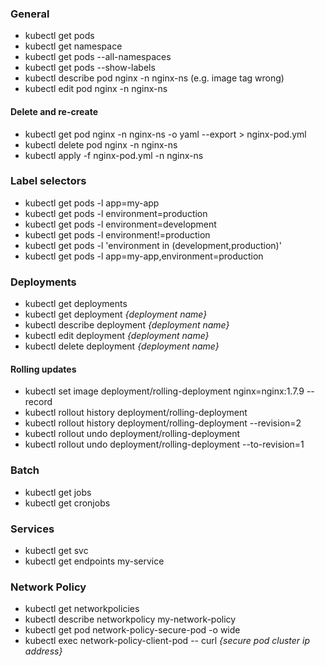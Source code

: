 ### General

* kubectl get pods
* kubectl get namespace
* kubectl get pods --all-namespaces
* kubectl get pods --show-labels
* kubectl describe pod nginx -n nginx-ns
(e.g. image tag wrong)
* kubectl edit pod nginx -n nginx-ns

#### Delete and re-create

* kubectl get pod nginx -n nginx-ns -o yaml --export > nginx-pod.yml
* kubectl delete pod nginx -n nginx-ns
* kubectl apply -f nginx-pod.yml -n nginx-ns

### Label selectors
* kubectl get pods -l app=my-app
* kubectl get pods -l environment=production
* kubectl get pods -l environment=development
* kubectl get pods -l environment!=production
* kubectl get pods -l 'environment in (development,production)'
* kubectl get pods -l app=my-app,environment=production

### Deployments
* kubectl get deployments
* kubectl get deployment _{deployment name}_
* kubectl describe deployment _{deployment name}_
* kubectl edit deployment _{deployment name}_
* kubectl delete deployment _{deployment name}_

#### Rolling updates
* kubectl set image deployment/rolling-deployment nginx=nginx:1.7.9 --record
* kubectl rollout history deployment/rolling-deployment
* kubectl rollout history deployment/rolling-deployment --revision=2
* kubectl rollout undo deployment/rolling-deployment
* kubectl rollout undo deployment/rolling-deployment --to-revision=1

### Batch

* kubectl get jobs
* kubectl get cronjobs

### Services

* kubectl get svc
* kubectl get endpoints my-service

### Network Policy

* kubectl get networkpolicies
* kubectl describe networkpolicy my-network-policy
* kubectl get pod network-policy-secure-pod -o wide
* kubectl exec network-policy-client-pod -- curl _{secure pod cluster ip address}_
